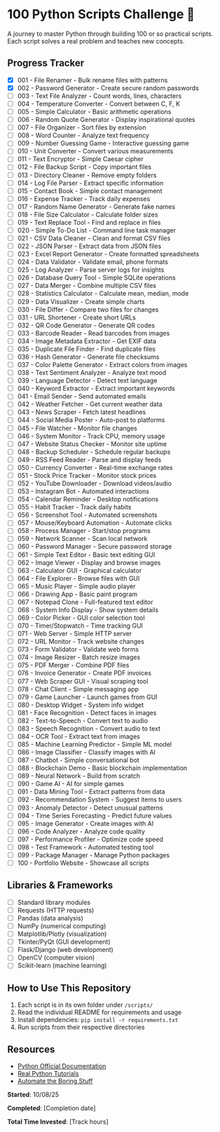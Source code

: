 # 100 Python Scripts Challenge 🐍

A journey to master Python through building 100 or so practical scripts. Each script solves a real problem and teaches new concepts.

## Progress Tracker

- [x] 001 - File Renamer - Bulk rename files with patterns
- [x] 002 - Password Generator - Create secure random passwords
- [ ] 003 - Text File Analyzer - Count words, lines, characters
- [ ] 004 - Temperature Converter - Convert between C, F, K
- [ ] 005 - Simple Calculator - Basic arithmetic operations
- [ ] 006 - Random Quote Generator - Display inspirational quotes
- [ ] 007 - File Organizer - Sort files by extension
- [ ] 008 - Word Counter - Analyze text frequency
- [ ] 009 - Number Guessing Game - Interactive guessing game
- [ ] 010 - Unit Converter - Convert various measurements
- [ ] 011 - Text Encryptor - Simple Caesar cipher
- [ ] 012 - File Backup Script - Copy important files
- [ ] 013 - Directory Cleaner - Remove empty folders
- [ ] 014 - Log File Parser - Extract specific information
- [ ] 015 - Contact Book - Simple contact management
- [ ] 016 - Expense Tracker - Track daily expenses
- [ ] 017 - Random Name Generator - Generate fake names
- [ ] 018 - File Size Calculator - Calculate folder sizes
- [ ] 019 - Text Replace Tool - Find and replace in files
- [ ] 020 - Simple To-Do List - Command line task manager
- [ ] 021 - CSV Data Cleaner - Clean and format CSV files
- [ ] 022 - JSON Parser - Extract data from JSON files
- [ ] 023 - Excel Report Generator - Create formatted spreadsheets
- [ ] 024 - Data Validator - Validate email, phone formats
- [ ] 025 - Log Analyzer - Parse server logs for insights
- [ ] 026 - Database Query Tool - Simple SQLite operations
- [ ] 027 - Data Merger - Combine multiple CSV files
- [ ] 028 - Statistics Calculator - Calculate mean, median, mode
- [ ] 029 - Data Visualizer - Create simple charts
- [ ] 030 - File Differ - Compare two files for changes
- [ ] 031 - URL Shortener - Create short URLs
- [ ] 032 - QR Code Generator - Generate QR codes
- [ ] 033 - Barcode Reader - Read barcodes from images
- [ ] 034 - Image Metadata Extractor - Get EXIF data
- [ ] 035 - Duplicate File Finder - Find duplicate files
- [ ] 036 - Hash Generator - Generate file checksums
- [ ] 037 - Color Palette Generator - Extract colors from images
- [ ] 038 - Text Sentiment Analyzer - Analyze text mood
- [ ] 039 - Language Detector - Detect text language
- [ ] 040 - Keyword Extractor - Extract important keywords
- [ ] 041 - Email Sender - Send automated emails
- [ ] 042 - Weather Fetcher - Get current weather data
- [ ] 043 - News Scraper - Fetch latest headlines
- [ ] 044 - Social Media Poster - Auto-post to platforms
- [ ] 045 - File Watcher - Monitor file changes
- [ ] 046 - System Monitor - Track CPU, memory usage
- [ ] 047 - Website Status Checker - Monitor site uptime
- [ ] 048 - Backup Scheduler - Schedule regular backups
- [ ] 049 - RSS Feed Reader - Parse and display feeds
- [ ] 050 - Currency Converter - Real-time exchange rates
- [ ] 051 - Stock Price Tracker - Monitor stock prices
- [ ] 052 - YouTube Downloader - Download videos/audio
- [ ] 053 - Instagram Bot - Automated interactions
- [ ] 054 - Calendar Reminder - Desktop notifications
- [ ] 055 - Habit Tracker - Track daily habits
- [ ] 056 - Screenshot Tool - Automated screenshots
- [ ] 057 - Mouse/Keyboard Automation - Automate clicks
- [ ] 058 - Process Manager - Start/stop programs
- [ ] 059 - Network Scanner - Scan local network
- [ ] 060 - Password Manager - Secure password storage
- [ ] 061 - Simple Text Editor - Basic text editing GUI
- [ ] 062 - Image Viewer - Display and browse images
- [ ] 063 - Calculator GUI - Graphical calculator
- [ ] 064 - File Explorer - Browse files with GUI
- [ ] 065 - Music Player - Simple audio player
- [ ] 066 - Drawing App - Basic paint program
- [ ] 067 - Notepad Clone - Full-featured text editor
- [ ] 068 - System Info Display - Show system details
- [ ] 069 - Color Picker - GUI color selection tool
- [ ] 070 - Timer/Stopwatch - Time tracking GUI
- [ ] 071 - Web Server - Simple HTTP server
- [ ] 072 - URL Monitor - Track website changes
- [ ] 073 - Form Validator - Validate web forms
- [ ] 074 - Image Resizer - Batch resize images
- [ ] 075 - PDF Merger - Combine PDF files
- [ ] 076 - Invoice Generator - Create PDF invoices
- [ ] 077 - Web Scraper GUI - Visual scraping tool
- [ ] 078 - Chat Client - Simple messaging app
- [ ] 079 - Game Launcher - Launch games from GUI
- [ ] 080 - Desktop Widget - System info widget
- [ ] 081 - Face Recognition - Detect faces in images
- [ ] 082 - Text-to-Speech - Convert text to audio
- [ ] 083 - Speech Recognition - Convert audio to text
- [ ] 084 - OCR Tool - Extract text from images
- [ ] 085 - Machine Learning Predictor - Simple ML model
- [ ] 086 - Image Classifier - Classify images with AI
- [ ] 087 - Chatbot - Simple conversational bot
- [ ] 088 - Blockchain Demo - Basic blockchain implementation
- [ ] 089 - Neural Network - Build from scratch
- [ ] 090 - Game AI - AI for simple games
- [ ] 091 - Data Mining Tool - Extract patterns from data
- [ ] 092 - Recommendation System - Suggest items to users
- [ ] 093 - Anomaly Detector - Detect unusual patterns
- [ ] 094 - Time Series Forecasting - Predict future values
- [ ] 095 - Image Generator - Create images with AI
- [ ] 096 - Code Analyzer - Analyze code quality
- [ ] 097 - Performance Profiler - Optimize code speed
- [ ] 098 - Test Framework - Automated testing tool
- [ ] 099 - Package Manager - Manage Python packages
- [ ] 100 - Portfolio Website - Showcase all scripts

## Libraries & Frameworks

- [ ] Standard library modules
- [ ] Requests (HTTP requests)
- [ ] Pandas (data analysis)
- [ ] NumPy (numerical computing)
- [ ] Matplotlib/Plotly (visualization)
- [ ] Tkinter/PyQt (GUI development)
- [ ] Flask/Django (web development)
- [ ] OpenCV (computer vision)
- [ ] Scikit-learn (machine learning)

## How to Use This Repository

1. Each script is in its own folder under `/scripts/`
2. Read the individual README for requirements and usage
3. Install dependencies: `pip install -r requirements.txt`
4. Run scripts from their respective directories

## Resources

- [Python Official Documentation](https://docs.python.org/3/)
- [Real Python Tutorials](https://realpython.com/)
- [Automate the Boring Stuff](https://automatetheboringstuff.com/)

**Started**: 10/08/25

**Completed**: [Completion date]

**Total Time Invested**: [Track hours]
